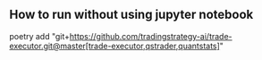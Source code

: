 ## How to run without using jupyter notebook
poetry add "git+https://github.com/tradingstrategy-ai/trade-executor.git@master[trade-executor,qstrader,quantstats]"
